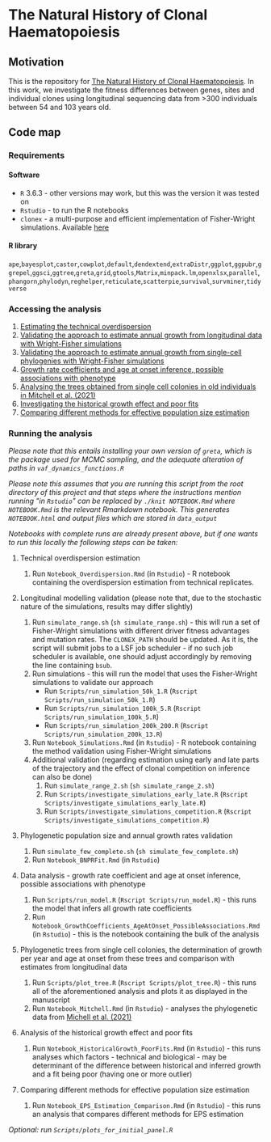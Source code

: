 # The Natural History of Clonal Haematopoiesis

## Motivation

This is the repository for [The Natural History of Clonal Haematopoiesis](). In this work, we investigate the fitness differences between genes, sites and individual clones using longitudinal sequencing data from >300 individuals between 54 and 103 years old.

## Code map

### Requirements

#### Software

* `R` 3.6.3 - other versions may work, but this was the version it was tested on
* `Rstudio` - to run the R notebooks
* `clonex` - a multi-purpose and efficient implementation of Fisher-Wright simulations. Available [here](https://github.com/josegcpa/clonex)

#### R library

`ape`,`bayesplot`,`castor`,`cowplot`,`default`,`dendextend`,`extraDistr`,`ggplot`,`ggpubr`,`ggrepel`,`ggsci`,`ggtree`,`greta`,`grid`,`gtools`,`Matrix`,`minpack.lm`,`openxlsx`,`parallel`,`phangorn`,`phylodyn`,`reghelper`,`reticulate`,`scatterpie`,`survival`,`survminer`,`tidyverse`

### Accessing the analysis

1. [Estimating the technical overdispersion]()
2. [Validating the approach to estimate annual growth from longitudinal data with Wright-Fisher simulations]()
3. [Validating the approach to estimate annual growth from single-cell phylogenies with Wright-Fisher simulations]()
4. [Growth rate coefficients and age at onset inference, possible associations with phenotype]()
5. [Analysing the trees obtained from single cell colonies in old individuals in Mitchell et al. (2021)]()
6. [Investigating the historical growth effect and poor fits]()
7. [Comparing different methods for effective population size estimation]()

### Running the analysis

*Please note that this entails installing your own version of `greta`, which is the package used for MCMC sampling, and the adequate alteration of paths in `vaf_dynamics_functions.R`*

*Please note this assumes that you are running this script from the root directory of this project and that steps where the instructions mention running "in `Rstudio`" can be replaced by `./knit NOTEBOOK.Rmd` where `NOTEBOOK.Rmd` is the relevant Rmarkdown notebook. This generates `NOTEBOOK.html` and output files which are stored in `data_output`*

*Notebooks with complete runs are already present above, but if one wants to run this locally the following steps can be taken:*

1. Technical overdispersion estimation
    1. Run `Notebook_Overdispersion.Rmd` (in `Rstudio`) - R notebook containing the overdispersion estimation from technical replicates.

2. Longitudinal modelling validation (please note that, due to the stochastic nature of the simulations, results may differ slightly)
    1. Run `simulate_range.sh` (`sh simulate_range.sh`) - this will run a set of Fisher-Wright simulations with different driver fitness advantages and mutation rates. The `CLONEX_PATH` should be updated. As it is, the script will submit jobs to a LSF job scheduler - if no such job scheduler is available, one should adjust accordingly by removing the line containing `bsub`.
    2. Run simulations - this will run the model that uses the Fisher-Wright simulations to validate our approach
        * Run `Scripts/run_simulation_50k_1.R` (`Rscript Scripts/run_simulation_50k_1.R`)
        * Run `Scripts/run_simulation_100k_5.R` (`Rscript Scripts/run_simulation_100k_5.R`)
        * Run `Scripts/run_simulation_200k_200.R` (`Rscript Scripts/run_simulation_200k_13.R`)
    3. Run `Notebook_Simulations.Rmd` (in `Rstudio`) - R notebook containing the method validation using Fisher-Wright simulations
    4. Additional validation (regarding estimation using early and late parts of the trajectory and the effect of clonal competition on inference can also be done)
        1. Run `simulate_range_2.sh` (`sh simulate_range_2.sh`)
        2. Run `Scripts/investigate_simulations_early_late.R` (`Rscript Scripts/investigate_simulations_early_late.R`)
        3. Run `Scripts/investigate_simulations_competition.R` (`Rscript Scripts/investigate_simulations_competition.R`)

3. Phylogenetic population size and annual growth rates validation
    1. Run `simulate_few_complete.sh` (`sh simulate_few_complete.sh`)
    2. Run `Notebook_BNPRFit.Rmd` (in `Rstudio`)

4. Data analysis - growth rate coefficient and age at onset inference, possible associations with phenotype
    1. Run `Scripts/run_model.R` (`Rscript Scripts/run_model.R`) - this runs the model that infers all growth rate coefficients
    2. Run `Notebook_GrowthCoefficients_AgeAtOnset_PossibleAssociations.Rmd` (in `Rstudio`) - this is the notebook containing the bulk of the analysis

5. Phylogenetic trees from single cell colonies, the determination of growth per year and age at onset from these trees and comparison with estimates from longitudinal data
    1. Run `Scripts/plot_tree.R` (`Rscript Scripts/plot_tree.R`) - this runs all of the aforementioned analysis and plots it as displayed in the manuscript
    2. Run `Notebook_Mitchell.Rmd` (in `Rstudio`) - analyses the phylogenetic data from [Michell et al. (2021)]()

6. Analysis of the historical growth effect and poor fits
    1. Run `Notebook_HistoricalGrowth_PoorFits.Rmd` (in `Rstudio`) - this runs analyses which factors - technical and biological - may be determinant of the difference between historical and inferred growth and a fit being poor (having one or more outlier)

7. Comparing different methods for effective population size estimation
    1. Run `Notebook_EPS_Estimation_Comparison.Rmd` (in `Rstudio`) - this runs an analysis that compares different methods for EPS estimation

*Optional: run `Scripts/plots_for_initial_panel.R`*


